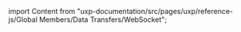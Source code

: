 
import Content from "uxp-documentation/src/pages/uxp/reference-js/Global Members/Data Transfers/WebSocket";

<Content query="product=photoshop"/>
